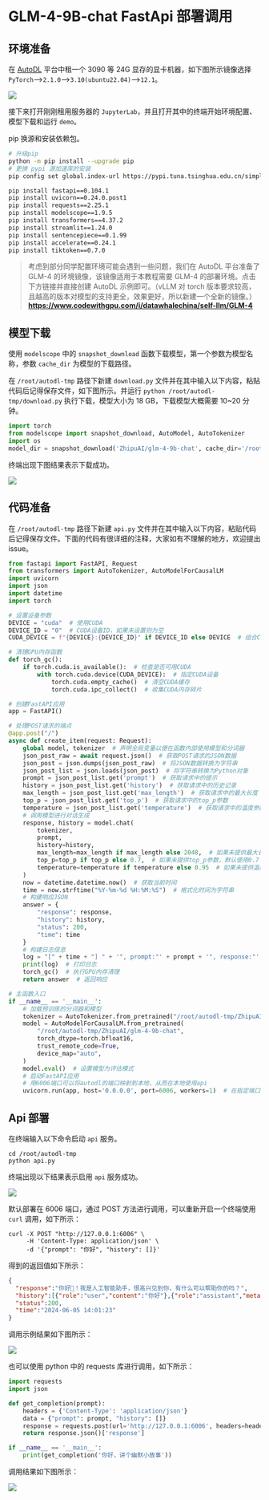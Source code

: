 # GLM-4-9B-chat FastApi 部署调用

## 环境准备

在 [AutoDL](https://www.autodl.com/) 平台中租一个 3090 等 24G 显存的显卡机器，如下图所示镜像选择 `PyTorch`-->`2.1.0`-->`3.10(ubuntu22.04)`-->`12.1`。

![](images/image01-1.png)

接下来打开刚刚租用服务器的 `JupyterLab`，并且打开其中的终端开始环境配置、模型下载和运行 `demo`。

pip 换源和安装依赖包。

```bash
# 升级pip
python -m pip install --upgrade pip
# 更换 pypi 源加速库的安装
pip config set global.index-url https://pypi.tuna.tsinghua.edu.cn/simple

pip install fastapi==0.104.1
pip install uvicorn==0.24.0.post1
pip install requests==2.25.1
pip install modelscope==1.9.5
pip install transformers==4.37.2
pip install streamlit==1.24.0
pip install sentencepiece==0.1.99
pip install accelerate==0.24.1
pip install tiktoken==0.7.0
```

> 考虑到部分同学配置环境可能会遇到一些问题，我们在 AutoDL 平台准备了 GLM-4 的环境镜像，该镜像适用于本教程需要 GLM-4 的部署环境。点击下方链接并直接创建 AutoDL 示例即可。（vLLM 对 torch 版本要求较高，且越高的版本对模型的支持更全，效果更好，所以新建一个全新的镜像。） **https://www.codewithgpu.com/i/datawhalechina/self-llm/GLM-4**

## 模型下载

使用 `modelscope` 中的 `snapshot_download` 函数下载模型，第一个参数为模型名称，参数 `cache_dir` 为模型的下载路径。

在 `/root/autodl-tmp` 路径下新建 `download.py` 文件并在其中输入以下内容，粘贴代码后记得保存文件，如下图所示。并运行 `python /root/autodl-tmp/download.py` 执行下载，模型大小为 18 GB，下载模型大概需要 10~20 分钟。

```python
import torch
from modelscope import snapshot_download, AutoModel, AutoTokenizer
import os
model_dir = snapshot_download('ZhipuAI/glm-4-9b-chat', cache_dir='/root/autodl-tmp', revision='master')
```

终端出现下图结果表示下载成功。

![](images/image01-2.png)

## 代码准备

在 `/root/autodl-tmp` 路径下新建 `api.py` 文件并在其中输入以下内容，粘贴代码后记得保存文件。下面的代码有很详细的注释，大家如有不理解的地方，欢迎提出 issue。

```python
from fastapi import FastAPI, Request
from transformers import AutoTokenizer, AutoModelForCausalLM
import uvicorn
import json
import datetime
import torch

# 设置设备参数
DEVICE = "cuda"  # 使用CUDA
DEVICE_ID = "0"  # CUDA设备ID，如果未设置则为空
CUDA_DEVICE = f"{DEVICE}:{DEVICE_ID}" if DEVICE_ID else DEVICE  # 组合CUDA设备信息

# 清理GPU内存函数
def torch_gc():
    if torch.cuda.is_available():  # 检查是否可用CUDA
        with torch.cuda.device(CUDA_DEVICE):  # 指定CUDA设备
            torch.cuda.empty_cache()  # 清空CUDA缓存
            torch.cuda.ipc_collect()  # 收集CUDA内存碎片

# 创建FastAPI应用
app = FastAPI()

# 处理POST请求的端点
@app.post("/")
async def create_item(request: Request):
    global model, tokenizer  # 声明全局变量以便在函数内部使用模型和分词器
    json_post_raw = await request.json()  # 获取POST请求的JSON数据
    json_post = json.dumps(json_post_raw)  # 将JSON数据转换为字符串
    json_post_list = json.loads(json_post)  # 将字符串转换为Python对象
    prompt = json_post_list.get('prompt')  # 获取请求中的提示
    history = json_post_list.get('history')  # 获取请求中的历史记录
    max_length = json_post_list.get('max_length')  # 获取请求中的最大长度
    top_p = json_post_list.get('top_p')  # 获取请求中的top_p参数
    temperature = json_post_list.get('temperature')  # 获取请求中的温度参数
    # 调用模型进行对话生成
    response, history = model.chat(
        tokenizer,
        prompt,
        history=history,
        max_length=max_length if max_length else 2048,  # 如果未提供最大长度，默认使用2048
        top_p=top_p if top_p else 0.7,  # 如果未提供top_p参数，默认使用0.7
        temperature=temperature if temperature else 0.95  # 如果未提供温度参数，默认使用0.95
    )
    now = datetime.datetime.now()  # 获取当前时间
    time = now.strftime("%Y-%m-%d %H:%M:%S")  # 格式化时间为字符串
    # 构建响应JSON
    answer = {
        "response": response,
        "history": history,
        "status": 200,
        "time": time
    }
    # 构建日志信息
    log = "[" + time + "] " + '", prompt:"' + prompt + '", response:"' + repr(response) + '"'
    print(log)  # 打印日志
    torch_gc()  # 执行GPU内存清理
    return answer  # 返回响应

# 主函数入口
if __name__ == '__main__':
    # 加载预训练的分词器和模型
    tokenizer = AutoTokenizer.from_pretrained("/root/autodl-tmp/ZhipuAI/glm-4-9b-chat", trust_remote_code=True)
    model = AutoModelForCausalLM.from_pretrained(
        "/root/autodl-tmp/ZhipuAI/glm-4-9b-chat",
        torch_dtype=torch.bfloat16,
        trust_remote_code=True,
        device_map="auto",
    )
    model.eval()  # 设置模型为评估模式
    # 启动FastAPI应用
    # 用6006端口可以将autodl的端口映射到本地，从而在本地使用api
    uvicorn.run(app, host='0.0.0.0', port=6006, workers=1)  # 在指定端口和主机上启动应用
```

## Api 部署

在终端输入以下命令启动 `api` 服务。

```shell
cd /root/autodl-tmp
python api.py
```

终端出现以下结果表示启用 `api` 服务成功。

![](images/image01-3.png)

默认部署在 6006 端口，通过 POST 方法进行调用，可以重新开启一个终端使用 `curl` 调用，如下所示：

```shell
curl -X POST "http://127.0.0.1:6006" \
     -H 'Content-Type: application/json' \
     -d '{"prompt": "你好", "history": []}'
```

得到的返回值如下所示：

```json
{
  "response":"你好👋！我是人工智能助手，很高兴见到你，有什么可以帮助你的吗？",
  "history":[{"role":"user","content":"你好"},{"role":"assistant","metadata":"","content":"你好👋！我是人工智能助手，很高兴见到你，有什么可以帮助你的吗？"}],
  "status":200,
  "time":"2024-06-05 14:01:23"
}
```

调用示例结果如下图所示：

![](images/image01-4.png)

也可以使用 python 中的 requests 库进行调用，如下所示：

```python
import requests
import json

def get_completion(prompt):
    headers = {'Content-Type': 'application/json'}
    data = {"prompt": prompt, "history": []}
    response = requests.post(url='http://127.0.0.1:6006', headers=headers, data=json.dumps(data))
    return response.json()['response']

if __name__ == '__main__':
    print(get_completion('你好，讲个幽默小故事'))
```

调用结果如下图所示：

![](images/image01-5.png)
